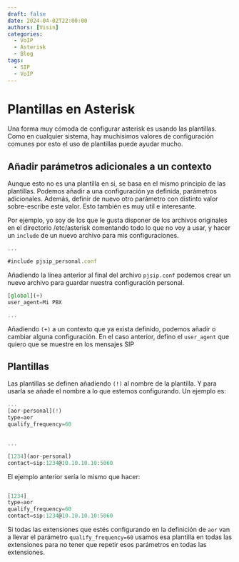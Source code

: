```yaml
---
draft: false
date: 2024-04-02T22:00:00
authors: [Visin]
categories:
  - VoIP
  - Asterisk
  - Blog
tags:
  - SIP
  - VoIP
---
```

# Plantillas en Asterisk

Una forma muy cómoda de configurar asterisk es usando las plantillas. Como en cualquier sistema, hay muchisimos valores de configuración comunes por esto el uso de plantillas puede ayudar mucho.

<!-- more -->

## Añadir parámetros adicionales a un contexto

Aunque esto no es una plantilla en si, se basa en el mismo principio de las plantillas. Podemos añadir a una configuración ya definida, parámetros adicionales.
Además, definir de nuevo otro parámetro con distinto valor sobre-escribe este valor. Esto también es muy util e interesante.

Por ejemplo, yo soy de los que le gusta disponer de los archivos originales en el directorio /etc/asterisk comentando todo lo que no voy a usar, y hacer un `include` de un nuevo archivo para mis configuraciones.

``` javascript title="Archivo pjsip.conf"
...

#include pjsip_personal.conf
```

Añadiendo la línea anterior al final del archivo `pjsip.conf` podemos crear un nuevo archivo para guardar nuestra configuración personal.

```javascript title="Archivo pjsip_personal.conf"
[global](+)
user_agent=Mi PBX

...
```

Añadiendo `(+)` a un contexto que ya exista definido, podemos añadir o cambiar alguna configuración. En el caso anterior, defino el `user_agent` que quiero que se muestre en los mensajes SIP

## Plantillas

Las plantillas se definen añadiendo `(!)` al nombre de la plantilla. Y para usarla se añade el nombre a lo que estemos configurando.
Un ejemplo es:

``` javascript title="Archivo pjsip_personal.conf"
...
[aor-personal](!)
type=aor
qualify_frequency=60


...

[1234](aor-personal)
contact=sip:1234@10.10.10.10:5060

```

El ejemplo anterior sería lo mismo que hacer:

``` javascript title="Archivo pjsip_personal.conf"

[1234]
type=aor
qualify_frequency=60
contact=sip:1234@10.10.10.10:5060

```

Si todas las extensiones que estés configurando en la definición de `aor` van a llevar el parámetro `qualify_frequency=60` usamos esa plantilla en todas las extensiones para no tener que repetir esos parámetros en todas las extensiones.
